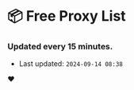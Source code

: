 # :package: Free Proxy List
### Updated every 15 minutes.

- Last updated: `2024-09-14 08:38`

:heart:
